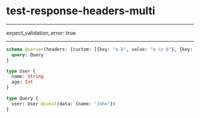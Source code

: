 # test-response-headers-multi

---

expect_validation_error: true

---

```graphql @server
schema @server(headers: {custom: [{key: "a b", value: "a \n b"}, {key: "a c", value: "a \n b"}]}) {
  query: Query
}

type User {
  name: String
  age: Int
}

type Query {
  user: User @const(data: {name: "John"})
}
```
